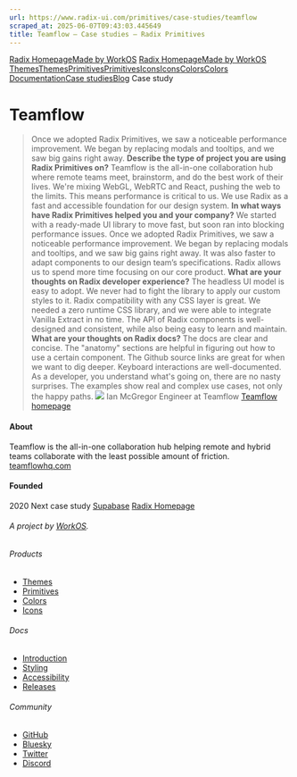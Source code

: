 ```yaml
---
url: https://www.radix-ui.com/primitives/case-studies/teamflow
scraped_at: 2025-06-07T09:43:03.445649
title: Teamflow – Case studies – Radix Primitives
---
```


[Radix Homepage](https://www.radix-ui.com/)[Made by WorkOS](https://workos.com)
[Radix Homepage](https://www.radix-ui.com/)[Made by WorkOS](https://workos.com)
[ThemesThemes](https://www.radix-ui.com/)[PrimitivesPrimitives](https://www.radix-ui.com/primitives)[IconsIcons](https://www.radix-ui.com/icons)[ColorsColors](https://www.radix-ui.com/colors)
[Documentation](https://www.radix-ui.com/primitives/docs)[Case studies](https://www.radix-ui.com/primitives/case-studies)[Blog](https://www.radix-ui.com/blog)[](https://github.com/radix-ui/primitives)
Case study
# Teamflow
> Once we adopted Radix Primitives, we saw a noticeable performance improvement. We began by replacing modals and tooltips, and we saw big gains right away.
**Describe the type of project you are using Radix Primitives on?**
Teamflow is the all-in-one collaboration hub where remote teams meet, brainstorm, and do the best work of their lives. We're mixing WebGL, WebRTC and React, pushing the web to the limits. This means performance is critical to us. We use Radix as a fast and accessible foundation for our design system.
**In what ways have Radix Primitives helped you and your company?**
We started with a ready-made UI library to move fast, but soon ran into blocking performance issues. Once we adopted Radix Primitives, we saw a noticeable performance improvement. We began by replacing modals and tooltips, and we saw big gains right away. It was also faster to adapt components to our design team’s specifications. Radix allows us to spend more time focusing on our core product.
**What are your thoughts on Radix developer experience?**
The headless UI model is easy to adopt. We never had to fight the library to apply our custom styles to it. Radix compatibility with any CSS layer is great. We needed a zero runtime CSS library, and we were able to integrate Vanilla Extract in no time. The API of Radix components is well-designed and consistent, while also being easy to learn and maintain.
**What are your thoughts on Radix docs?**
The docs are clear and concise. The "anatomy" sections are helpful in figuring out how to use a certain component. The Github source links are great for when we want to dig deeper. Keyboard interactions are well-documented. As a developer, you understand what's going on, there are no nasty surprises. The examples show real and complex use cases, not only the happy paths.
![](https://www.radix-ui.com/marketing/avatar-ian-mcgregor.jpg)
Ian McGregor
Engineer at Teamflow
[Teamflow homepage](https://teamflowhq.com)
#### About
Teamflow is the all-in-one collaboration hub helping remote and hybrid teams collaborate with the least possible amount of friction.
[teamflowhq.com](https://teamflowhq.com)
#### Founded
2020
Next case study
[Supabase](https://www.radix-ui.com/primitives/case-studies/supabase)
[Radix Homepage](https://www.radix-ui.com/)
###### A project by [WorkOS](https://workos.com).
###### Products
  * [Themes](https://www.radix-ui.com/)
  * [Primitives](https://www.radix-ui.com/primitives)
  * [Colors](https://www.radix-ui.com/colors)
  * [Icons](https://www.radix-ui.com/icons)


###### Docs
  * [Introduction](https://www.radix-ui.com/primitives/docs/overview/introduction)
  * [Styling](https://www.radix-ui.com/primitives/docs/guides/styling)
  * [Accessibility](https://www.radix-ui.com/primitives/docs/overview/accessibility)
  * [Releases](https://www.radix-ui.com/primitives/docs/overview/releases)


###### Community
  * [GitHub](https://github.com/radix-ui)
  * [Bluesky](https://bsky.app/profile/radix-ui.com)
  * [Twitter](https://twitter.com/radix_ui)
  * [Discord](https://discord.com/invite/7Xb99uG)




